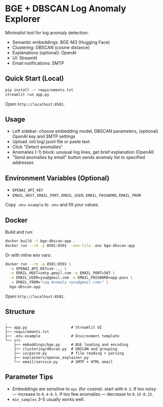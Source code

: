 # BGE + DBSCAN Log Anomaly Explorer

Minimalist tool for log anomaly detection:
- Semantic embeddings: BGE-M3 (Hugging Face)
- Clustering: DBSCAN (cosine distance)
- Explanations (optional): OpenAI
- UI: Streamlit
- Email notifications: SMTP

## Quick Start (Local)

```bash
pip install -r requirements.txt
streamlit run app.py
```

Open `http://localhost:8501`.

## Usage
- Left sidebar: choose embedding model, DBSCAN parameters, (optional) OpenAI key and SMTP settings
- Upload .txt/.log/.jsonl file or paste text
- Click "Detect anomalies"
- Anomalies (-1) block: unusual log lines, get brief explanation (OpenAI)
- "Send anomalies by email" button sends anomaly list to specified addresses

## Environment Variables (Optional)
- `OPENAI_API_KEY`
- `EMAIL_HOST`, `EMAIL_PORT`, `EMAIL_USER`, `EMAIL_PASSWORD`, `EMAIL_FROM`

Copy `.env.example` to `.env` and fill your values.

## Docker

Build and run:
```bash
docker build -t bge-dbscan-app .
docker run --rm -p 8501:8501 --env-file .env bge-dbscan-app
```

Or with inline env vars:
```bash
docker run --rm -p 8501:8501 \
  -e OPENAI_API_KEY=sk-... \
  -e EMAIL_HOST=smtp.gmail.com -e EMAIL_PORT=587 \
  -e EMAIL_USER=you@gmail.com -e EMAIL_PASSWORD=app-pass \
  -e EMAIL_FROM="Log Anomaly <you@gmail.com>" \
  bge-dbscan-app
```

Open `http://localhost:8501`.

## Structure
```
.
├── app.py                    # Streamlit UI
├── requirements.txt
├── .env.example              # Environment template
└── src
    ├── embeddings/bge.py     # BGE loading and encoding
    ├── clustering/dbscan.py  # DBSCAN and grouping
    ├── io/parse.py           # file reading + parsing
    ├── explainers/openai_explainer.py
    └── email/service.py      # SMTP + HTML email
```

## Parameter Tips
- Embeddings are sensitive to `eps` (for cosine): start with `0.3`. If too noisy — increase to `0.4-0.5`. If too few anomalies — decrease to `0.15-0.25`.
- `min_samples` 3–5 usually works well.